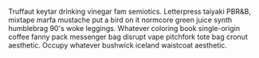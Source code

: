Truffaut keytar drinking vinegar fam semiotics. Letterpress taiyaki PBR&B, mixtape marfa mustache put a bird on it normcore green juice synth humblebrag 90's woke leggings. Whatever coloring book single-origin coffee fanny pack messenger bag disrupt vape pitchfork tote bag cronut aesthetic. Occupy whatever bushwick iceland waistcoat aesthetic.